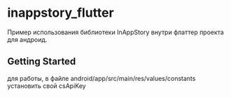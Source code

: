 # inappstory_flutter

Пример использования библиотеки InAppStory внутри флаттер проекта для андроид.

## Getting Started
для работы, в файле android/app/src/main/res/values/constants установить свой csApiKey
